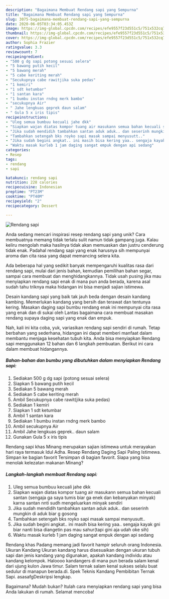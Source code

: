 ```yaml
---
description: "Bagaimana Membuat Rendang sapi yang Sempurna"
title: "Bagaimana Membuat Rendang sapi yang Sempurna"
slug: 3075-bagaimana-membuat-rendang-sapi-yang-sempurna
date: 2020-06-05T03:34:05.453Z
image: https://img-global.cpcdn.com/recipes/efe9557f23d551c5/751x532cq70/rendang-sapi-foto-resep-utama.jpg
thumbnail: https://img-global.cpcdn.com/recipes/efe9557f23d551c5/751x532cq70/rendang-sapi-foto-resep-utama.jpg
cover: https://img-global.cpcdn.com/recipes/efe9557f23d551c5/751x532cq70/rendang-sapi-foto-resep-utama.jpg
author: Sophia Frazier
ratingvalue: 3.3
reviewcount: 7
recipeingredient:
- "500 g dg sapi potong sesuai selera"
- "5 bawang putih kecil"
- "5 bawang merah"
- "5 cabe keriting merah"
- "Secukupnya cabe rawitjika suka pedas"
- "1 kemiri"
- "1 sdt ketumbar"
- "1 santan kara"
- "1 bumbu instan rndng merk bambo"
- "secukupnya Air"
- " Jahe lengkuas geprek daun salam"
- " Gula 5 x iris tipis"
recipeinstructions:
- "Uleg semua bumbuu kecuali jahe dkk"
- "Siapkan wajan diatas kompor tuang air masukann semua bahan kecuali santan (sengaja ga saya tumis biar ga enek dan kebanyakan minyak) karna santan nnti sudh mengeluarkan minyak sendiri"
- "Jika sudah mendidih tambahkan santan aduk aduk.. dan seserinh mungkin di aduk biar g gosong"
- "Tambahkan setengah bks royko sapi masak sampai menyusutt.."
- "Jika sudah begini angkat.. ini masih bisa kering yaa.. sengaja kayak gni biar nanti bisa diangetin pas mau sahur(tapi gini aja udah oke sih)"
- "Waktu masak kurleb 1 jam daging sangat empuk dengan api sedang"
categories:
- Resep
tags:
- rendang
- sapi

katakunci: rendang sapi 
nutrition: 228 calories
recipecuisine: Indonesian
preptime: "PT23M"
cooktime: "PT40M"
recipeyield: "2"
recipecategory: Dessert

---
```



![Rendang sapi](https://img-global.cpcdn.com/recipes/efe9557f23d551c5/751x532cq70/rendang-sapi-foto-resep-utama.jpg)

Anda sedang mencari inspirasi resep rendang sapi yang unik? Cara membuatnya memang tidak terlalu sulit namun tidak gampang juga. Kalau keliru mengolah maka hasilnya tidak akan memuaskan dan justru cenderung tidak enak. Padahal rendang sapi yang enak harusnya sih mempunyai aroma dan cita rasa yang dapat memancing selera kita.

Ada beberapa hal yang sedikit banyak mempengaruhi kualitas rasa dari rendang sapi, mulai dari jenis bahan, kemudian pemilihan bahan segar, sampai cara membuat dan menghidangkannya. Tidak usah pusing jika mau menyiapkan rendang sapi enak di mana pun anda berada, karena asal sudah tahu triknya maka hidangan ini bisa menjadi sajian istimewa.

Desain kandang sapi yang baik tak jauh beda dengan desain kandang kambing. Memerlukan kandang yang bersih dan terawat dan tentunya kering. Masakan daging sapi bumbu rendang enak ini mempunyai cita rasa yang enak dan di sukai oleh Lantas bagaimana cara membuat masakan rendang supaya daging sapi yang enak dan empuk.


Nah, kali ini kita coba, yuk, variasikan rendang sapi sendiri di rumah. Tetap berbahan yang sederhana, hidangan ini dapat memberi manfaat dalam membantu menjaga kesehatan tubuh kita. Anda bisa menyiapkan Rendang sapi menggunakan 12 bahan dan 6 langkah pembuatan. Berikut ini cara dalam membuat hidangannya.

<!--inarticleads1-->

##### Bahan-bahan dan bumbu yang dibutuhkan dalam menyiapkan Rendang sapi:

1. Sediakan 500 g dg sapi (potong sesuai selera)
1. Siapkan 5 bawang putih kecil
1. Sediakan 5 bawang merah
1. Sediakan 5 cabe keriting merah
1. Ambil Secukupnya cabe rawit(jika suka pedas)
1. Sediakan 1 kemiri
1. Siapkan 1 sdt ketumbar
1. Ambil 1 santan kara
1. Sediakan 1 bumbu instan rndng merk bambo
1. Ambil secukupnya Air
1. Ambil  Jahe lengkuas geprek.. daun salam
1. Gunakan  Gula 5 x iris tipis


Rendang sapi khas Minang merupakan sajian istimewa untuk merayakan hari raya termasuk Idul Adha. Resep Rendang Daging Sapi Paling Istimewa. Simpan ke bagian favorit Tersimpan di bagian favorit. Siapa yang bisa menolak kelezatan makanan Minang? 

<!--inarticleads2-->

##### Langkah-langkah membuat Rendang sapi:

1. Uleg semua bumbuu kecuali jahe dkk
1. Siapkan wajan diatas kompor tuang air masukann semua bahan kecuali santan (sengaja ga saya tumis biar ga enek dan kebanyakan minyak) karna santan nnti sudh mengeluarkan minyak sendiri
1. Jika sudah mendidih tambahkan santan aduk aduk.. dan seserinh mungkin di aduk biar g gosong
1. Tambahkan setengah bks royko sapi masak sampai menyusutt..
1. Jika sudah begini angkat.. ini masih bisa kering yaa.. sengaja kayak gni biar nanti bisa diangetin pas mau sahur(tapi gini aja udah oke sih)
1. Waktu masak kurleb 1 jam daging sangat empuk dengan api sedang


Rendang khas Padang memang jadi favorit hampir seluruh orang Indonesia. Ukuran Kandang Ukuran kandang harus disesuaikan dengan ukuran tubuh sapi dan jenis kandang yang digunakan, apakah kandang individu atau kandang kelompok. Haloooo kandangers di mana pun berada salam kenal dari ujung kulon Jawa timur. Salam ternak salam kenal sukses selalu buat sedulur di manapun berada.di. Spek Teknis Kandang Pembibitan Ternak Sapi. asasafgDeskripsi lengkap. 

Bagaimana? Mudah bukan? Itulah cara menyiapkan rendang sapi yang bisa Anda lakukan di rumah. Selamat mencoba!
